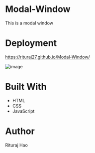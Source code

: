 # Modal-Window
This is a modal window

# Deployment
https://rituraj27.github.io/Modal-Window/

![image](https://github.com/Rituraj27/Modal-Window/assets/104149080/e28a244f-6e16-4506-a8c4-054d9e52f095)

# Built With
* HTML
* CSS
* JavaScript

# Author
Rituraj Hao

